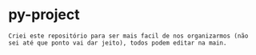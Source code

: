 # py-project

    Criei este repositório para ser mais facil de nos organizarmos (não sei até que ponto vai dar jeito), todos podem editar na main.